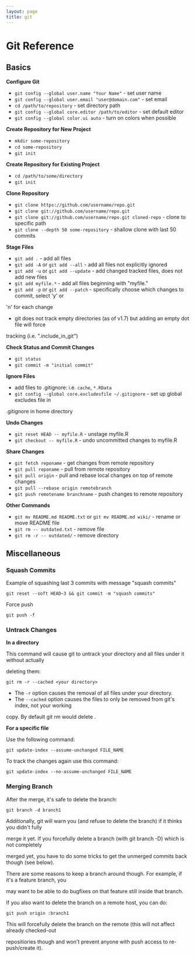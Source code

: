 ```yaml
---
layout: page
title: git
---
```


# Git Reference

## Basics


**Configure Git**

* `git config --global user.name "Your Name"` - set user name
* `git config --global user.email "user@domain.com"` - set email
* `cd /path/to/repository` - set directory path
* `git config --global core.editor /path/to/editor` - set default editor
* `git config --global color.ui auto` - turn on colors when possible


**Create Repository for New Project**

* `mkdir some-repository`
* `cd some-repository`
* `git init`


**Create Repository for Existing Project**

* `cd /path/to/some/directory`
* `git init`


**Clone Repository**

* `git clone https://github.com/username/repo.git`
* `git clone git://github.com/username/repo.git`
* `git clone git://github.com/username/repo.git cloned-repo` - clone to specific path
* `git clone --depth 50 some-repository` - shallow clone with last 50 commits


**Stage Files**

* `git add .` - add all files
* `git add -A` or `git add --all` - add all files not explicitly ignored
* `git add -u` or `git add --update` - add changed tracked files, does not add new files
* `git add myfile.*` - add all files beginning with "myfile."
* `git add -p` or `git add --patch` - specifically choose which changes to commit, select 'y' or 

'n' for each change
* git does not track empty directories (as of v1.7) but adding an empty dot file will force 

tracking (i.e. ".include_in_git")


**Check Status and Commit Changes**

* `git status`
* `git commit -m "initial commit"` 


**Ignore Files**

* add files to .gitignore: i.e. `cache`, `*.RData`
* `git config --global core.excludesfile ~/.gitignore` - set up global excludes file in 

.gitignore in home directory


**Undo Changes**

* `git reset HEAD -- myfile.R` - unstage myfile.R
* `git checkout -- myfile.R` - undo uncommitted changes to myfile.R


**Share Changes**

* `git fetch reponame` - get changes from remote repository
* `git pull reponame` - pull from remote repository
* `git pull origin` - pull and rebase local changes on top of remote changes
* `git pull --rebase origin remotebranch`
* `git push remotename branchname` - push changes to remote repository


**Other Commands**

* `git mv README.md README.txt` or `git mv README.md wiki/` - rename or move README file
* `git rm -- outdated.txt` - remove file
* `git rm -r -- outdated/` - remove directory




## Miscellaneous


### Squash Commits

Example of squashing last 3 commits with message "squash commits"

`git reset --soft HEAD~3 && git commit -m "squash commits"`

Force push

`git push -f`


### Untrack Changes

**In a directory**

This command will cause git to untrack your directory and all files under it without actually 

deleting them:

`git rm -r --cached <your directory>`

* The `-r` option causes the removal of all files under your directory.
* The `--cached` option causes the files to only be removed from git's index, not your working 

copy. By default git rm <file> would delete <file>.

**For a specific file**

Use the following command:

`git update-index --assume-unchanged FILE_NAME`

To track the changes again use this command:

`git update-index --no-assume-unchanged FILE_NAME`


### Merging Branch

After the merge, it's safe to delete the branch:

`git branch -d branch1`

Additionally, git will warn you (and refuse to delete the branch) if it thinks you didn't fully 

merge it yet. If you forcefully delete a branch (with git branch -D) which is not completely 

merged yet, you have to do some tricks to get the unmerged commits back though (see below).

There are some reasons to keep a branch around though. For example, if it's a feature branch, you 

may want to be able to do bugfixes on that feature still inside that branch.

If you also want to delete the branch on a remote host, you can do:

`git push origin :branch1`

This will forcefully delete the branch on the remote (this will not affect already checked-out 

repositiories though and won't prevent anyone with push access to re-push/create it).

